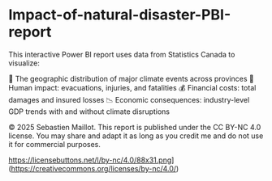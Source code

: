 # Impact-of-natural-disaster-PBI-report

This interactive Power BI report uses data from Statistics Canada to visualize:

📍 The geographic distribution of major climate events across provinces
👥 Human impact: evacuations, injuries, and fatalities
💰 Financial costs: total damages and insured losses
📉 Economic consequences: industry-level GDP trends with and without climate disruptions

© 2025 Sebastien Maillot. This report is published under the CC BY-NC 4.0 license.
You may share and adapt it as long as you credit me and do not use it for commercial purposes.


https://licensebuttons.net/l/by-nc/4.0/88x31.png]
(https://creativecommons.org/licenses/by-nc/4.0/)


